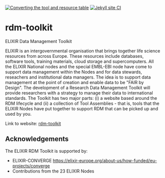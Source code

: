 [![Converting the tool and resource table](https://github.com/elixir-europe/rdm-toolkit/workflows/Converting%20the%20tool%20and%20resource%20table/badge.svg)](https://github.com/elixir-europe/rdm-toolkit/actions?query=workflow%3A%22Converting+the+tool+and+resource+table%22) [![Jekyll site CI](https://github.com/elixir-europe/rdm-toolkit/workflows/Jekyll%20site%20CI/badge.svg)](https://github.com/elixir-europe/rdm-toolkit/actions?query=workflow%3A%22Jekyll+site+CI%22)

# rdm-toolkit
ELIXIR Data Management Toolkit

ELIXIR is an intergovernmental organisation that brings together life science resources from across Europe. These resources include databases, software tools, training materials, cloud storage and supercomputers. All the ELIXIR National nodes and the special EMBL-EBI node have come to support data management within the Nodes and for data stewards, reseachers and institutional data managers. The idea is to support data management at the point of creation and enable data to be "FAIR by Design". The development of a Research Data Management Toolkit will provide researchers with a strategy to manage their data to international standards. The Toolkit has two major parts: (i) a website based around the RDM lifecycle and (ii) a collection of Tool Assemblies - that is, tools that the ELIXIR Nodes have put together to support RDM that can be picked up and used by you.

Link to website:  [rdm-toolkit](https://rdm.elixir-europe.org/)

## Acknowledgements

The ELIXIR RDM Toolkit is supported by:
- ELIXIR-CONVERGE https://elixir-europe.org/about-us/how-funded/eu-projects/converge
- Contributions from the 23 ELIXIR Nodes
